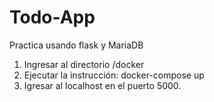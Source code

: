 # Todo-App
Practica usando flask y MariaDB

1. Ingresar al directorio /docker
2. Ejecutar la instrucción: docker-compose up
3. Igresar al localhost en el puerto 5000.
